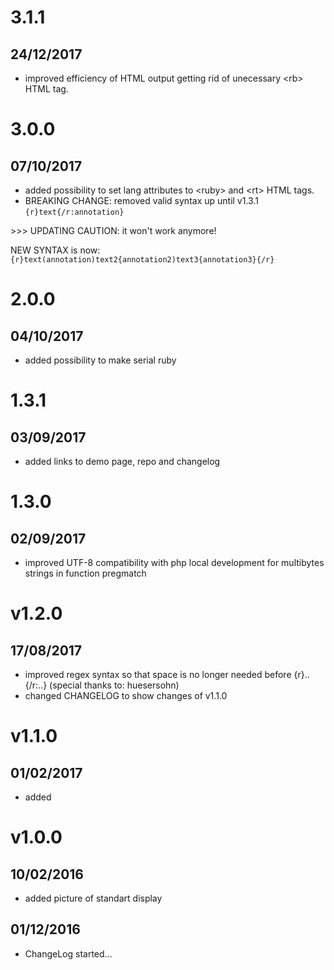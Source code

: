 # 3.1.1
## 24/12/2017
[](#improved)
   * improved efficiency of HTML output getting rid of unecessary \<rb\> HTML tag.

# 3.0.0
## 07/10/2017
[](#new)
   * added possibility to set lang attributes to \<ruby\> and \<rt\> HTML tags.
   * BREAKING CHANGE: removed valid syntax up until v1.3.1 `{r}text{/r:annotation}`
   
   \>\>\> UPDATING CAUTION: it won't work anymore!
   
   NEW SYNTAX is now: `{r}text(annotation)text2{annotation2)text3{annotation3}{/r}`

# 2.0.0
## 04/10/2017
[](#new)
   * added possibility to make serial ruby

# 1.3.1
## 03/09/2017
[](#new)
   * added links to demo page, repo and changelog

# 1.3.0
## 02/09/2017
[](#fix)
   * improved UTF-8 compatibility with php local development for multibytes strings in function pregmatch

# v1.2.0
## 17/08/2017
[](#new)
   * improved regex syntax so that space is no longer needed before {r}..{/r:..} (special thanks to: huesersohn)
   * changed CHANGELOG to show changes of v1.1.0

# v1.1.0
## 01/02/2017
[](#new)
   * added <rp> tag in the output structure for better compatibility with non ruby browsers

# v1.0.0
## 10/02/2016
[](#new)
   * added picture of standart display

## 01/12/2016
[](#new)
   * ChangeLog started...
